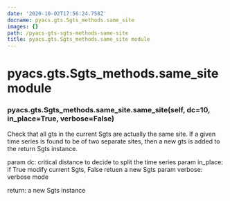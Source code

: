 ```yaml
---
date: '2020-10-02T17:56:24.758Z'
docname: pyacs.gts.Sgts_methods.same_site
images: {}
path: /pyacs-gts-sgts-methods-same-site
title: pyacs.gts.Sgts_methods.same_site module
---
```


# pyacs.gts.Sgts_methods.same_site module


### pyacs.gts.Sgts_methods.same_site.same_site(self, dc=10, in_place=True, verbose=False)
Check that all gts in the current Sgts are actually the same site. If a given time series is
found to be of two separate sites, then a new gts is added to the return Sgts instance.

param dc: critical distance to decide to split the time series
param in_place: if True modify current Sgts, False retuen a new Sgts
param verbose: verbose mode

return: a new Sgts instance
